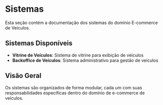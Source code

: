# Sistemas

Esta seção contém a documentação dos sistemas do domínio E-commerce de Veículos.

## Sistemas Disponíveis

- **Vitrine de Veículos**: Sistema de vitrine para exibição de veículos
- **Backoffice de Veículos**: Sistema administrativo para gestão de veículos

## Visão Geral

Os sistemas são organizados de forma modular, cada um com suas responsabilidades específicas dentro do domínio de e-commerce de veículos.
